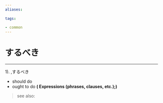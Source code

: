 ```yaml
---
aliases:
    
tags:
    
- common
---
```


# するべき
---
1).
,するべき

- should do
- ought to do
**( Expressions (phrases, clauses, etc.);)**
> see also: 
            